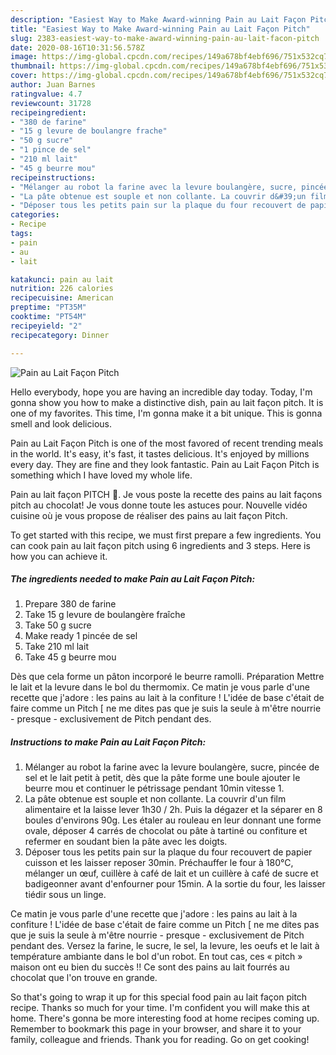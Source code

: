 ```yaml
---
description: "Easiest Way to Make Award-winning Pain au Lait Façon Pitch"
title: "Easiest Way to Make Award-winning Pain au Lait Façon Pitch"
slug: 2383-easiest-way-to-make-award-winning-pain-au-lait-facon-pitch
date: 2020-08-16T10:31:56.578Z
image: https://img-global.cpcdn.com/recipes/149a678bf4ebf696/751x532cq70/pain-au-lait-facon-pitch-photo-principale-de-la-recette.jpg
thumbnail: https://img-global.cpcdn.com/recipes/149a678bf4ebf696/751x532cq70/pain-au-lait-facon-pitch-photo-principale-de-la-recette.jpg
cover: https://img-global.cpcdn.com/recipes/149a678bf4ebf696/751x532cq70/pain-au-lait-facon-pitch-photo-principale-de-la-recette.jpg
author: Juan Barnes
ratingvalue: 4.7
reviewcount: 31728
recipeingredient:
- "380 de farine"
- "15 g levure de boulangre frache"
- "50 g sucre"
- "1 pince de sel"
- "210 ml lait"
- "45 g beurre mou"
recipeinstructions:
- "Mélanger au robot la farine avec la levure boulangère, sucre, pincée de sel et le lait petit à petit, dès que la pâte forme une boule ajouter le beurre mou et continuer le pétrissage pendant 10min vitesse 1."
- "La pâte obtenue est souple et non collante. La couvrir d&#39;un film alimentaire et la laisse lever 1h30 / 2h. Puis la dégazer et la séparer en 8 boules d&#39;environs 90g. Les étaler au rouleau en leur donnant une forme ovale, déposer 4 carrés de chocolat ou pâte à tartiné ou confiture et refermer en soudant bien la pâte avec les doigts."
- "Déposer tous les petits pain sur la plaque du four recouvert de papier cuisson et les laisser reposer 30min. Préchauffer le four à 180°C, mélanger un œuf, cuillère à café de lait et un cuillère à café de sucre et badigeonner avant d&#39;enfourner pour 15min. A la sortie du four, les laisser tiédir sous un linge."
categories:
- Recipe
tags:
- pain
- au
- lait

katakunci: pain au lait 
nutrition: 226 calories
recipecuisine: American
preptime: "PT35M"
cooktime: "PT54M"
recipeyield: "2"
recipecategory: Dinner

---
```



![Pain au Lait Façon Pitch](https://img-global.cpcdn.com/recipes/149a678bf4ebf696/751x532cq70/pain-au-lait-facon-pitch-photo-principale-de-la-recette.jpg)

Hello everybody, hope you are having an incredible day today. Today, I'm gonna show you how to make a distinctive dish, pain au lait façon pitch. It is one of my favorites. This time, I'm gonna make it a bit unique. This is gonna smell and look delicious.

Pain au Lait Façon Pitch is one of the most favored of recent trending meals in the world. It's easy, it's fast, it tastes delicious. It's enjoyed by millions every day. They are fine and they look fantastic. Pain au Lait Façon Pitch is something which I have loved my whole life.

Pain au lait façon PITCH 🍫. Je vous poste la recette des pains au lait façons pitch au chocolat! Je vous donne toute les astuces pour. Nouvelle vidéo cuisine où je vous propose de réaliser des pains au lait façon Pitch.


To get started with this recipe, we must first prepare a few ingredients. You can cook pain au lait façon pitch using 6 ingredients and 3 steps. Here is how you can achieve it.

<!--inarticleads1-->

##### The ingredients needed to make Pain au Lait Façon Pitch:

1. Prepare 380 de farine
1. Take 15 g levure de boulangère fraîche
1. Take 50 g sucre
1. Make ready 1 pincée de sel
1. Take 210 ml lait
1. Take 45 g beurre mou


Dès que cela forme un pâton incorporé le beurre ramolli. Préparation Mettre le lait et la levure dans le bol du thermomix. Ce matin je vous parle d&#39;une recette que j&#39;adore : les pains au lait à la confiture ! L&#39;idée de base c&#39;était de faire comme un Pitch [ ne me dites pas que je suis la seule à m&#39;être nourrie - presque - exclusivement de Pitch pendant des. 

<!--inarticleads2-->

##### Instructions to make Pain au Lait Façon Pitch:

1. Mélanger au robot la farine avec la levure boulangère, sucre, pincée de sel et le lait petit à petit, dès que la pâte forme une boule ajouter le beurre mou et continuer le pétrissage pendant 10min vitesse 1.
1. La pâte obtenue est souple et non collante. La couvrir d&#39;un film alimentaire et la laisse lever 1h30 / 2h. Puis la dégazer et la séparer en 8 boules d&#39;environs 90g. Les étaler au rouleau en leur donnant une forme ovale, déposer 4 carrés de chocolat ou pâte à tartiné ou confiture et refermer en soudant bien la pâte avec les doigts.
1. Déposer tous les petits pain sur la plaque du four recouvert de papier cuisson et les laisser reposer 30min. Préchauffer le four à 180°C, mélanger un œuf, cuillère à café de lait et un cuillère à café de sucre et badigeonner avant d&#39;enfourner pour 15min. A la sortie du four, les laisser tiédir sous un linge.


Ce matin je vous parle d&#39;une recette que j&#39;adore : les pains au lait à la confiture ! L&#39;idée de base c&#39;était de faire comme un Pitch [ ne me dites pas que je suis la seule à m&#39;être nourrie - presque - exclusivement de Pitch pendant des. Versez la farine, le sucre, le sel, la levure, les oeufs et le lait à température ambiante dans le bol d&#39;un robot. En tout cas, ces « pitch » maison ont eu bien du succès !! Ce sont des pains au lait fourrés au chocolat que l&#39;on trouve en grande. 

So that's going to wrap it up for this special food pain au lait façon pitch recipe. Thanks so much for your time. I'm confident you will make this at home. There's gonna be more interesting food at home recipes coming up. Remember to bookmark this page in your browser, and share it to your family, colleague and friends. Thank you for reading. Go on get cooking!
